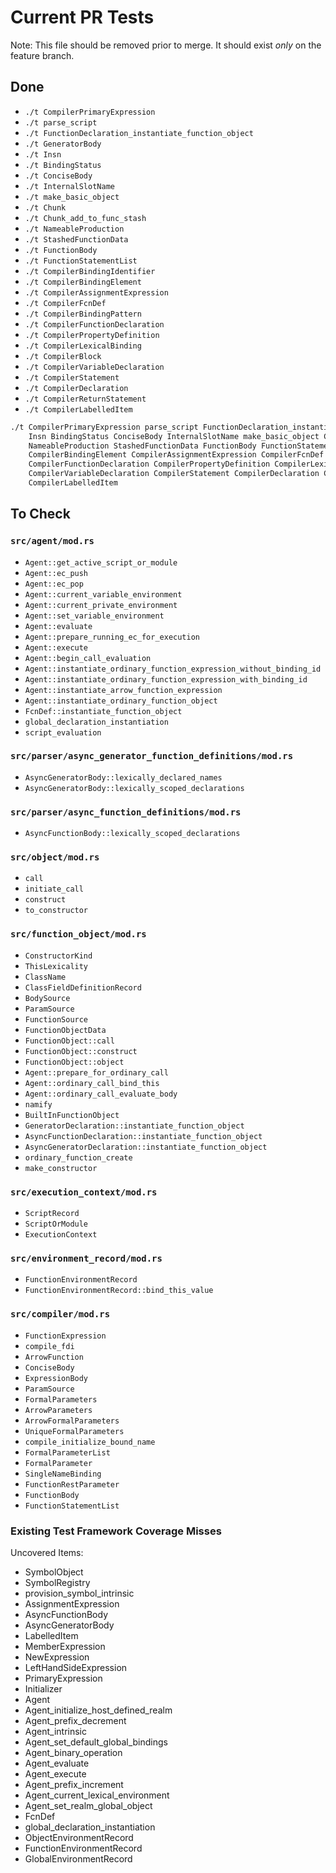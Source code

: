 # Current PR Tests

Note: This file should be removed prior to merge. It should exist _only_ on the feature branch.

## Done

* `./t CompilerPrimaryExpression`
* `./t parse_script`
* `./t FunctionDeclaration_instantiate_function_object`
* `./t GeneratorBody`
* `./t Insn`
* `./t BindingStatus`
* `./t ConciseBody`
* `./t InternalSlotName`
* `./t make_basic_object`
* `./t Chunk`
* `./t Chunk_add_to_func_stash`
* `./t NameableProduction`
* `./t StashedFunctionData`
* `./t FunctionBody`
* `./t FunctionStatementList`
* `./t CompilerBindingIdentifier`
* `./t CompilerBindingElement`
* `./t CompilerAssignmentExpression`
* `./t CompilerFcnDef`
* `./t CompilerBindingPattern`
* `./t CompilerFunctionDeclaration`
* `./t CompilerPropertyDefinition`
* `./t CompilerLexicalBinding`
* `./t CompilerBlock`
* `./t CompilerVariableDeclaration`
* `./t CompilerStatement`
* `./t CompilerDeclaration`
* `./t CompilerReturnStatement`
* `./t CompilerLabelledItem`

```bash
./t CompilerPrimaryExpression parse_script FunctionDeclaration_instantiate_function_object GeneratorBody \
    Insn BindingStatus ConciseBody InternalSlotName make_basic_object Chunk Chunk_add_to_func_stash \
    NameableProduction StashedFunctionData FunctionBody FunctionStatementList CompilerBindingIdentifier \
    CompilerBindingElement CompilerAssignmentExpression CompilerFcnDef CompilerBindingPattern \
    CompilerFunctionDeclaration CompilerPropertyDefinition CompilerLexicalBinding CompilerBlock \
    CompilerVariableDeclaration CompilerStatement CompilerDeclaration CompilerReturnStatement \
    CompilerLabelledItem
```

## To Check

### `src/agent/mod.rs`

* `Agent::get_active_script_or_module`
* `Agent::ec_push`
* `Agent::ec_pop`
* `Agent::current_variable_environment`
* `Agent::current_private_environment`
* `Agent::set_variable_environment`
* `Agent::evaluate`
* `Agent::prepare_running_ec_for_execution`
* `Agent::execute`
* `Agent::begin_call_evaluation`
* `Agent::instantiate_ordinary_function_expression_without_binding_id`
* `Agent::instantiate_ordinary_function_expression_with_binding_id`
* `Agent::instantiate_arrow_function_expression`
* `Agent::instantiate_ordinary_function_object`
* `FcnDef::instantiate_function_object`
* `global_declaration_instantiation`
* `script_evaluation`

### `src/parser/async_generator_function_definitions/mod.rs`

* `AsyncGeneratorBody::lexically_declared_names`
* `AsyncGeneratorBody::lexically_scoped_declarations`

### `src/parser/async_function_definitions/mod.rs`

* `AsyncFunctionBody::lexically_scoped_declarations`

### `src/object/mod.rs`

* `call`
* `initiate_call`
* `construct`
* `to_constructor`

### `src/function_object/mod.rs`

* `ConstructorKind`
* `ThisLexicality`
* `ClassName`
* `ClassFieldDefinitionRecord`
* `BodySource`
* `ParamSource`
* `FunctionSource`
* `FunctionObjectData`
* `FunctionObject::call`
* `FunctionObject::construct`
* `FunctionObject::object`
* `Agent::prepare_for_ordinary_call`
* `Agent::ordinary_call_bind_this`
* `Agent::ordinary_call_evaluate_body`
* `namify`
* `BuiltInFunctionObject`
* `GeneratorDeclaration::instantiate_function_object`
* `AsyncFunctionDeclaration::instantiate_function_object`
* `AsyncGeneratorDeclaration::instantiate_function_object`
* `ordinary_function_create`
* `make_constructor`

### `src/execution_context/mod.rs`

* `ScriptRecord`
* `ScriptOrModule`
* `ExecutionContext`

### `src/environment_record/mod.rs`

* `FunctionEnvironmentRecord`
* `FunctionEnvironmentRecord::bind_this_value`

### `src/compiler/mod.rs`

* `FunctionExpression`
* `compile_fdi`
* `ArrowFunction`
* `ConciseBody`
* `ExpressionBody`
* `ParamSource`
* `FormalParameters`
* `ArrowParameters`
* `ArrowFormalParameters`
* `UniqueFormalParameters`
* `compile_initialize_bound_name`
* `FormalParameterList`
* `FormalParameter`
* `SingleNameBinding`
* `FunctionRestParameter`
* `FunctionBody`
* `FunctionStatementList`

### Existing Test Framework Coverage Misses

Uncovered Items:

* SymbolObject
* SymbolRegistry
* provision_symbol_intrinsic
* AssignmentExpression
* AsyncFunctionBody
* AsyncGeneratorBody
* LabelledItem
* MemberExpression
* NewExpression
* LeftHandSideExpression
* PrimaryExpression
* Initializer
* Agent
* Agent_initialize_host_defined_realm
* Agent_prefix_decrement
* Agent_intrinsic
* Agent_set_default_global_bindings
* Agent_binary_operation
* Agent_evaluate
* Agent_execute
* Agent_prefix_increment
* Agent_current_lexical_environment
* Agent_set_realm_global_object
* FcnDef
* global_declaration_instantiation
* ObjectEnvironmentRecord
* FunctionEnvironmentRecord
* GlobalEnvironmentRecord

